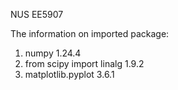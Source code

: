 NUS EE5907 

The information on imported package:



1. numpy	1.24.4
2. from scipy import linalg    1.9.2
3. matplotlib.pyplot    3.6.1